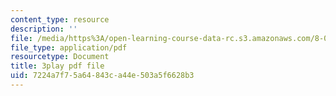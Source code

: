 ```yaml
---
content_type: resource
description: ''
file: /media/https%3A/open-learning-course-data-rc.s3.amazonaws.com/8-03sc-physics-iii-vibrations-and-waves-fall-2016/7224a7f75a64843ca44e503a5f6628b3_Dlhma3z57SA.pdf
file_type: application/pdf
resourcetype: Document
title: 3play pdf file
uid: 7224a7f7-5a64-843c-a44e-503a5f6628b3
---
```

